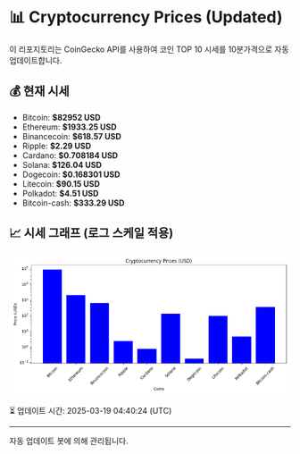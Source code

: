 
# 📊 Cryptocurrency Prices (Updated)

이 리포지토리는 CoinGecko API를 사용하여 코인 TOP 10 시세를 10분가격으로 자동 업데이트합니다.

## 💰 현재 시세
- Bitcoin: **$82952 USD**
- Ethereum: **$1933.25 USD**
- Binancecoin: **$618.57 USD**
- Ripple: **$2.29 USD**
- Cardano: **$0.708184 USD**
- Solana: **$126.04 USD**
- Dogecoin: **$0.168301 USD**
- Litecoin: **$90.15 USD**
- Polkadot: **$4.51 USD**
- Bitcoin-cash: **$333.29 USD**

## 📈 시세 그래프 (로그 스케일 적용)
![Crypto Prices](crypto_prices.png)

⏳ 업데이트 시간: 2025-03-19 04:40:24 (UTC)

---
자동 업데이트 봇에 의해 관리됩니다.
